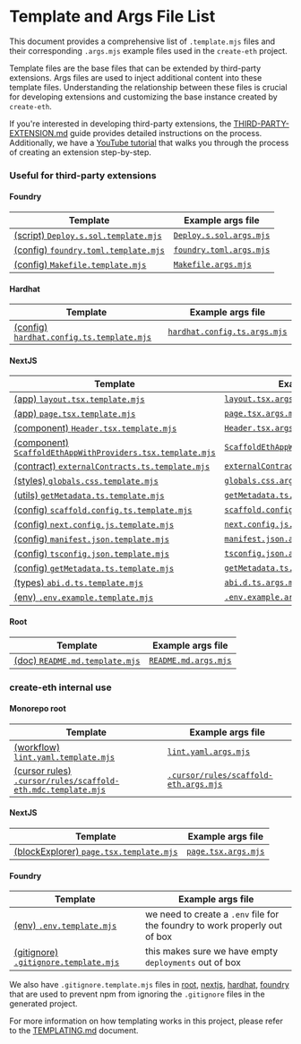 # Template and Args File List

This document provides a comprehensive list of `.template.mjs` files and their corresponding `.args.mjs` example files used in the `create-eth` project.

Template files are the base files that can be extended by third-party extensions. Args files are used to inject additional content into these template files. Understanding the relationship between these files is crucial for developing extensions and customizing the base instance created by `create-eth`.

If you're interested in developing third-party extensions, the [THIRD-PARTY-EXTENSION.md](./THIRD-PARTY-EXTENSION.md) guide provides detailed instructions on the process. Additionally, we have a [YouTube tutorial](https://www.youtube.com/watch?v=XQCv533XGZk) that walks you through the process of creating an extension step-by-step.

### Useful for third-party extensions

#### Foundry

| Template                                                                                                                                                                             | Example args file                                                                                                                                     |
| ------------------------------------------------------------------------------------------------------------------------------------------------------------------------------------ | ----------------------------------------------------------------------------------------------------------------------------------------------------- |
| [(script) `Deploy.s.sol.template.mjs`](https://github.com/scaffold-eth/create-eth/blob/main/templates/solidity-frameworks/foundry/packages/foundry/script/Deploy.s.sol.template.mjs) | [`Deploy.s.sol.args.mjs`](https://github.com/scaffold-eth/create-eth-extensions/blob/example/extension/packages/foundry/script/Deploy.s.sol.args.mjs) |
| [(config) `foundry.toml.template.mjs`](https://github.com/scaffold-eth/create-eth/blob/main/templates/solidity-frameworks/foundry/packages/foundry/foundry.toml.template.mjs)        | [`foundry.toml.args.mjs`](https://github.com/scaffold-eth/create-eth-extensions/blob/example/extension/packages/foundry/foundry.toml.args.mjs)        |
| [(config) `Makefile.template.mjs`](https://github.com/scaffold-eth/create-eth/blob/main/templates/solidity-frameworks/foundry/packages/foundry/Makefile.template.mjs)                | [`Makefile.args.mjs`](https://github.com/scaffold-eth/create-eth-extensions/blob/example/extension/packages/foundry/Makefile.args.mjs)                |

#### Hardhat

| Template                                                                                                                                                                                | Example args file                                                                                                                                        |
| --------------------------------------------------------------------------------------------------------------------------------------------------------------------------------------- | -------------------------------------------------------------------------------------------------------------------------------------------------------- |
| [(config) `hardhat.config.ts.template.mjs`](https://github.com/scaffold-eth/create-eth/blob/main/templates/solidity-frameworks/hardhat/packages/hardhat/hardhat.config.ts.template.mjs) | [`hardhat.config.ts.args.mjs`](https://github.com/scaffold-eth/create-eth-extensions/blob/example/extension/packages/hardhat/hardhat.config.ts.args.mjs) |

#### NextJS

| Template                                                                                                                                                                                                  | Example args file                                                                                                                                                                              |
| --------------------------------------------------------------------------------------------------------------------------------------------------------------------------------------------------------- | ---------------------------------------------------------------------------------------------------------------------------------------------------------------------------------------------- |
| [(app) `layout.tsx.template.mjs`](https://github.com/scaffold-eth/create-eth/blob/main/templates/base/packages/nextjs/app/layout.tsx.template.mjs)                                                        | [`layout.tsx.args.mjs`](https://github.com/scaffold-eth/create-eth-extensions/blob/example/extension/packages/nextjs/app/layout.tsx.args.mjs)                                                  |
| [(app) `page.tsx.template.mjs`](https://github.com/scaffold-eth/create-eth/blob/main/templates/base/packages/nextjs/app/page.tsx.template.mjs)                                                            | [`page.tsx.args.mjs`](https://github.com/scaffold-eth/create-eth-extensions/blob/example/extension/packages/nextjs/app/page.tsx.args.mjs)                                                      |
| [(component) `Header.tsx.template.mjs`](https://github.com/scaffold-eth/create-eth/blob/main/templates/base/packages/nextjs/components/Header.tsx.template.mjs)                                           | [`Header.tsx.args.mjs`](https://github.com/scaffold-eth/create-eth-extensions/blob/example/extension/packages/nextjs/components/Header.tsx.args.mjs)                                           |
| [(component) `ScaffoldEthAppWithProviders.tsx.template.mjs`](https://github.com/scaffold-eth/create-eth/blob/main/templates/base/packages/nextjs/components/ScaffoldEthAppWithProviders.tsx.template.mjs) | [`ScaffoldEthAppWithProviders.tsx.args.mjs`](https://github.com/scaffold-eth/create-eth-extensions/blob/example/extension/packages/nextjs/components/ScaffoldEthAppWithProviders.tsx.args.mjs) |
| [(contract) `externalContracts.ts.template.mjs`](https://github.com/scaffold-eth/create-eth/blob/main/templates/base/packages/nextjs/contracts/externalContracts.ts.template.mjs)                         | [`externalContracts.ts.args.mjs`](https://github.com/scaffold-eth/create-eth-extensions/blob/example/extension/packages/nextjs/contracts/externalContracts.ts.args.mjs)                        |
| [(styles) `globals.css.template.mjs`](https://github.com/scaffold-eth/create-eth/blob/main/templates/base/packages/nextjs/styles/globals.css.template.mjs)                                                | [`globals.css.args.mjs`](https://github.com/scaffold-eth/create-eth-extensions/blob/example/extension/packages/nextjs/styles/globals.css.args.mjs)                                             |
| [(utils) `getMetadata.ts.template.mjs`](https://github.com/scaffold-eth/create-eth/blob/main/templates/base/packages/nextjs/utils/scaffold-eth/getMetadata.ts.template.mjs)                               | [`getMetadata.ts.args.mjs`](https://github.com/scaffold-eth/create-eth-extensions/blob/example/extension/packages/nextjs/utils/scaffold-eth/getMetadata.ts.args.mjs)                           |
| [(config) `scaffold.config.ts.template.mjs`](https://github.com/scaffold-eth/create-eth/blob/main/templates/base/packages/nextjs/scaffold.config.ts.template.mjs)                                         | [`scaffold.config.ts.args.mjs`](https://github.com/scaffold-eth/create-eth-extensions/blob/example/extension/packages/nextjs/scaffold.config.ts.args.mjs)                                      |
| [(config) `next.config.js.template.mjs`](https://github.com/scaffold-eth/create-eth/blob/main/templates/base/packages/nextjs/next.config.js.template.mjs)                                                 | [`next.config.js.args.mjs`](https://github.com/scaffold-eth/create-eth-extensions/blob/example/extension/packages/nextjs/next.config.js.args.mjs)                                              |
| [(config) `manifest.json.template.mjs`](https://github.com/scaffold-eth/create-eth/blob/main/templates/base/packages/nextjs/public/manifest.json.template.mjs)                                            | [`manifest.json.args.mjs`](https://github.com/scaffold-eth/create-eth-extensions/blob/example/extension/packages/nextjs/next.config.js.args.mjs)                                               |
| [(config) `tsconfig.json.template.mjs`](https://github.com/scaffold-eth/create-eth/blob/main/templates/base/packages/nextjs/tsconfig.json.template.mjs)                                                   | [`tsconfig.json.args.mjs`](https://github.com/scaffold-eth/create-eth-extensions/tree/example/extension/packages/nextjs/tsconfig.json.args.mjs)                                                |
| [(config) `getMetadata.ts.template.mjs`](https://github.com/scaffold-eth/create-eth/blob/main/templates/base/packages/nextjs/utils/scaffold-eth/getMetadata.ts.args.mjs)                                  | [`getMetadata.ts.teamplte.args.mjs`](https://github.com/scaffold-eth/create-eth-extensions/tree/example/extension/packages/nextjs/utils/scaffold-eth/getMetadata.ts.args.mjs)                  |
| [(types) `abi.d.ts.template.mjs`](https://github.com/scaffold-eth/create-eth/blob/main/templates/base/packages/nextjs/types/abitype/abi.d.ts.template.mjs)                                                | [`abi.d.ts.args.mjs`](https://github.com/scaffold-eth/create-eth-extensions/blob/example/extension/packages/nextjs/types/abitype/abi.d.ts.args.mjs)                                            |
| [(env) `.env.example.template.mjs`](https://github.com/scaffold-eth/create-eth/blob/main/templates/base/packages/nextjs/.env.example.template.mjs)                                                        | [`.env.example.args.mjs`](https://github.com/scaffold-eth/create-eth-extensions/blob/example/extension/packages/nextjs/.env.example.args.mjs)                                                  |

#### Root

| Template                                                                                                                     | Example args file                                                                                                       |
| ---------------------------------------------------------------------------------------------------------------------------- | ----------------------------------------------------------------------------------------------------------------------- |
| [(doc) `README.md.template.mjs`](https://github.com/scaffold-eth/create-eth/blob/main/templates/base/README.md.template.mjs) | [`README.md.args.mjs`](https://github.com/scaffold-eth/create-eth-extensions/blob/example/extension/README.md.args.mjs) |

### create-eth internal use

#### Monorepo root

| Template                                                                                                                                                                    | Example args file                                                                                                                                                           |
| --------------------------------------------------------------------------------------------------------------------------------------------------------------------------- | --------------------------------------------------------------------------------------------------------------------------------------------------------------------------- |
| [(workflow) `lint.yaml.template.mjs`](https://github.com/scaffold-eth/create-eth/blob/main/templates/base/.github/workflows/lint.yaml.template.mjs)                         | [`lint.yaml.args.mjs`](https://github.com/scaffold-eth/create-eth/blob/main/templates/solidity-frameworks/hardhat/.github/workflows/lint.yaml.args.mjs)                     |
| [(cursor rules) `.cursor/rules/scaffold-eth.mdc.template.mjs`](https://github.com/scaffold-eth/create-eth/blob/main/templates/base/.cursor/rules/scaffold-eth.template.mdc) | [`.cursor/rules/scaffold-eth.args.mjs`](https://github.com/scaffold-eth/create-eth/blob/main/templates/solidity-frameworks/hardhat/.cursor/rules/scaffold-eth.mdc.args.mjs) |

#### NextJS

| Template                                                                                                                                                                                 | Example args file                                                                                                                                                                       |
| ---------------------------------------------------------------------------------------------------------------------------------------------------------------------------------------- | --------------------------------------------------------------------------------------------------------------------------------------------------------------------------------------- |
| [(blockExplorer) `page.tsx.template.mjs`](https://github.com/scaffold-eth/create-eth/blob/main/templates/base/packages/nextjs/app/blockexplorer/address/[address]/page.tsx.template.mjs) | [`page.tsx.args.mjs`](https://github.com/scaffold-eth/create-eth/blob/main/templates/solidity-frameworks/hardhat/packages/nextjs/app/blockexplorer/address/[address]/page.tsx.args.mjs) |

#### Foundry

| Template                                                                                                                                                                                 | Example args file                                                           |
| ---------------------------------------------------------------------------------------------------------------------------------------------------------------------------------------- | --------------------------------------------------------------------------- |
| [(env) `.env.template.mjs`](https://github.com/scaffold-eth/create-eth/blob/main/templates/solidity-frameworks/foundry/packages/foundry/.env.template.mjs)                               | we need to create a `.env` file for the foundry to work properly out of box |
| [(gitignore) `.gitignore.template.mjs`](https://github.com/scaffold-eth/create-eth/blob/main/templates/solidity-frameworks/foundry/packages/foundry/deployments/.gitignore.template.mjs) | this makes sure we have empty `deployments` out of box                      |

We also have `.gitignore.template.mjs` files in [root](https://github.com/scaffold-eth/create-eth/blob/main/templates/base/.gitignore.template.mjs), [nextjs](https://github.com/scaffold-eth/create-eth/blob/main/templates/base/packages/nextjs/.gitignore.template.mjs), [hardhat](https://github.com/scaffold-eth/create-eth/blob/main/templates/solidity-frameworks/hardhat/packages/hardhat/.gitignore.template.mjs), [foundry](https://github.com/scaffold-eth/create-eth/blob/main/templates/solidity-frameworks/foundry/packages/foundry/.env.template.mjs) that are used to prevent npm from ignoring the `.gitignore` files in the generated project.

For more information on how templating works in this project, please refer to the [TEMPLATING.md](./TEMPLATING.md) document.
